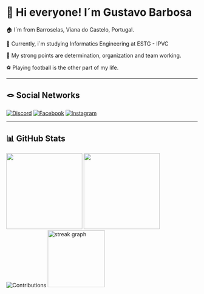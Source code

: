 # 👋 Hi everyone! I´m Gustavo Barbosa

🏠 I´m from Barroselas, Viana do Castelo, Portugal.

🏫 Currently, i´m studying Informatics Engineering at ESTG - IPVC

💪 My strong points are determination, organization and team working.

⚽ Playing football is the other part of my life.

---

## 🪢 Social Networks

[![Discord](https://img.shields.io/badge/Discord-%237289DA.svg?logo=discord&logoColor=white)](https://discord.gg/gustavofaneca28) [![Facebook](https://img.shields.io/badge/Facebook-%231877F2.svg?logo=Facebook&logoColor=white)](https://www.facebook.com/people/Gustavo-Barbosa/pfbid0DJAkqFtFHTbXua1XiPy9nAgbUT1aWTipfwYpW49GHzpBNnfnmK5rAirQTQa84Zxyl/) [![Instagram](https://img.shields.io/badge/Instagram-%23E4405F.svg?logo=Instagram&logoColor=white)](https://www.instagram.com/gustavo_barbosa_28/) 

---

##  📊 GitHub Stats

<div align = "left">
  <img height = "200em" src="https://github-readme-stats.vercel.app/api/top-langs/?username=gustavobarbosa2&show_icons=true&theme=synthwave&count_private=true&layout=compact"/>
  <img height = "200em" src="https://github-readme-stats.vercel.app/api?username=gustavobarbosa2&show_icons=true&show_icons=true&theme=synthwave&count_private=true" />
</div>

<div>
  <img src="https://github-profile-summary-cards.vercel.app/api/cards/profile-details?username=gustavobarbosa2&theme=synthwave" alt="Contributions" />
  <img src="https://streak-stats.demolab.com?user=gustavobarbosa2&locale=en&mode=daily&theme=synthwave&hide_border=false&border_radius=5" height="150" alt="streak graph"  />
</div>

